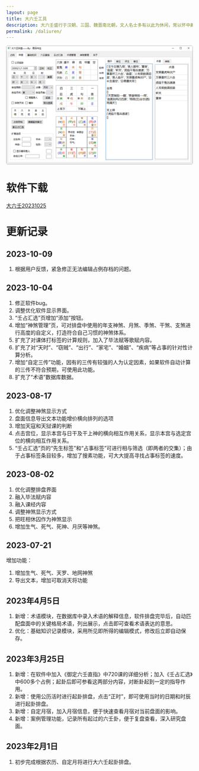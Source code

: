 ```yaml
---
layout: page
title: 大六壬工具
description: 大六壬盛行于汉朝、三国、魏晋南北朝，文人名士多有以此为休闲，常以怀中藏物互相占卜猜测，名曰“射覆”。唐宋以来，明清相继，相承至今。然六壬演式繁杂，主要在士大夫之间流传，在民间社会中渐被文王卦所代替。当今社会，在中国大陆、香港和台湾均有一部分人在研习六壬。六壬术传至日本后，在平安时代由阴阳师安倍晴明发扬光大。为现代算命相术之一。
permalink: /daliuren/
---
```


![大六壬排盘工具](/images/dlr/dlr_2.png)

# 软件下载

[大六壬20231025](/downloads/大六壬20231025.zip)

# 更新记录

## 2023-10-09

1. 根据用户反馈，紧急修正无法编辑占例存档的问题。

## 2023-10-04
1. 修正软件bug。  
2. 调整优化软件显示界面。  
3. “壬占汇选”页增加“添加”按钮。  
4. 增加“神煞管理”页，可对排盘中使用的年支神煞、月煞、季煞、干煞、支煞进行高度的自定义，打造符合自己习惯的神煞体系。  
5. 扩充了对课体打标签的计算规则，加入了毕法赋等歌赋内容。  
6. 扩充了对“天时”、“窃贼”、“出行”、“家宅”、“婚姻”、“疾病”等占事的针对性计算分析。  
7. 增加“自定三传”功能，因有的三传有较强的人为认定因素，如果软件自动计算的三传不符合预期，可使用此功能。  
8. 扩充了“术语”数据库数据。  

## 2023-08-17
1. 优化调整神煞显示方式  
2. 盘面信息导出文本功能增价横向排列的选项  
3. 增加天寇和天狱课的判断  
4. 点击宫位，显示本宫与日干及干上神的横向相互作用关系，显示本宫与选定宫位的横向相互作用关系。  
5. “壬占汇选”页的“先生标签”和“占事标签”可进行相与筛选（即两者的交集）；由于占事标签条目较多，增加了搜素功能，可大大提高寻找占事标签的速度。  

## 2023-08-02
1. 优化调整排盘界面  
2. 融入毕法赋内容  
3. 融入课经内容  
4. 调整神煞显示方式  
5. 把旺相休囚作为神煞显示  
6. 增加生气、死气、死神、月厌等神煞。  

## 2023-07-21
增加功能：
1. 增加生气、死气、天罗、地网神煞  
2. 导出文本，增加可取消天将功能  

## 2023年4月5日

1. 新增：术语模块，在数据库中录入术语的解释信息，软件排盘完毕后，自动匹配盘面中的关键格局术语，列出展示，点击即可查看术语表达的意思。
2. 优化：基础知识记录模块，采用所见即所得的编辑模式，修改后立即自动保存。

## 2023年3月25日

1. 新增：在软件中加入《御定六壬直指》中720课的详细分析；加入《壬占汇选》中600多个占例；起卦后即可参看这两部分内容，对断卦起到一定的指导作用。
2. 新增：使用公历活时进行起卦排盘，点击“正时”，即可使用当时的日期和时辰进行起卦排盘。
3. 新增：自定月宿，加入月宿信息，便于快速查看月宿对当前盘面的影响。
4. 新增：案例管理功能，记录所有起过的六壬卦，便于复盘查看，深入研究盘面。

## 2023年2月1日

1. 初步完成根据农历、自定月将进行大六壬起卦排盘。